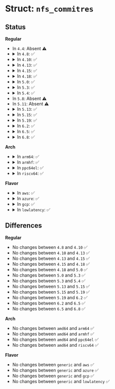 # Struct: <code>nfs_commitres</code>

## Status
<b>Regular</b>
<ul>
<li>
In <code>4.4</code>: Absent ⚠️
</li>
<li>
<details>
<summary>In <code>4.8</code>: ✅</summary>

```c
struct nfs_commitres {
    struct nfs4_sequence_res seq_res;
    __u32 op_status;
    struct nfs_fattr *fattr;
    struct nfs_writeverf *verf;
    const struct nfs_server *server;
};
```
</details>
</li>
<li>
<details>
<summary>In <code>4.10</code>: ✅</summary>

```c
struct nfs_commitres {
    struct nfs4_sequence_res seq_res;
    __u32 op_status;
    struct nfs_fattr *fattr;
    struct nfs_writeverf *verf;
    const struct nfs_server *server;
};
```
</details>
</li>
<li>
<details>
<summary>In <code>4.13</code>: ✅</summary>

```c
struct nfs_commitres {
    struct nfs4_sequence_res seq_res;
    __u32 op_status;
    struct nfs_fattr *fattr;
    struct nfs_writeverf *verf;
    const struct nfs_server *server;
};
```
</details>
</li>
<li>
<details>
<summary>In <code>4.15</code>: ✅</summary>

```c
struct nfs_commitres {
    struct nfs4_sequence_res seq_res;
    __u32 op_status;
    struct nfs_fattr *fattr;
    struct nfs_writeverf *verf;
    const struct nfs_server *server;
};
```
</details>
</li>
<li>
<details>
<summary>In <code>4.18</code>: ✅</summary>

```c
struct nfs_commitres {
    struct nfs4_sequence_res seq_res;
    __u32 op_status;
    struct nfs_fattr *fattr;
    struct nfs_writeverf *verf;
    const struct nfs_server *server;
};
```
</details>
</li>
<li>
<details>
<summary>In <code>5.0</code>: ✅</summary>

```c
struct nfs_commitres {
    struct nfs4_sequence_res seq_res;
    __u32 op_status;
    struct nfs_fattr *fattr;
    struct nfs_writeverf *verf;
    const struct nfs_server *server;
};
```
</details>
</li>
<li>
<details>
<summary>In <code>5.3</code>: ✅</summary>

```c
struct nfs_commitres {
    struct nfs4_sequence_res seq_res;
    __u32 op_status;
    struct nfs_fattr *fattr;
    struct nfs_writeverf *verf;
    const struct nfs_server *server;
};
```
</details>
</li>
<li>
<details>
<summary>In <code>5.4</code>: ✅</summary>

```c
struct nfs_commitres {
    struct nfs4_sequence_res seq_res;
    __u32 op_status;
    struct nfs_fattr *fattr;
    struct nfs_writeverf *verf;
    const struct nfs_server *server;
};
```
</details>
</li>
<li>
In <code>5.8</code>: Absent ⚠️
</li>
<li>
In <code>5.11</code>: Absent ⚠️
</li>
<li>
<details>
<summary>In <code>5.13</code>: ✅</summary>

```c
struct nfs_commitres {
    struct nfs4_sequence_res seq_res;
    __u32 op_status;
    struct nfs_fattr *fattr;
    struct nfs_writeverf *verf;
    const struct nfs_server *server;
};
```
</details>
</li>
<li>
<details>
<summary>In <code>5.15</code>: ✅</summary>

```c
struct nfs_commitres {
    struct nfs4_sequence_res seq_res;
    __u32 op_status;
    struct nfs_fattr *fattr;
    struct nfs_writeverf *verf;
    const struct nfs_server *server;
};
```
</details>
</li>
<li>
<details>
<summary>In <code>5.19</code>: ✅</summary>

```c
struct nfs_commitres {
    struct nfs4_sequence_res seq_res;
    __u32 op_status;
    struct nfs_fattr *fattr;
    struct nfs_writeverf *verf;
    const struct nfs_server *server;
};
```
</details>
</li>
<li>
<details>
<summary>In <code>6.2</code>: ✅</summary>

```c
struct nfs_commitres {
    struct nfs4_sequence_res seq_res;
    __u32 op_status;
    struct nfs_fattr *fattr;
    struct nfs_writeverf *verf;
    const struct nfs_server *server;
};
```
</details>
</li>
<li>
<details>
<summary>In <code>6.5</code>: ✅</summary>

```c
struct nfs_commitres {
    struct nfs4_sequence_res seq_res;
    __u32 op_status;
    struct nfs_fattr *fattr;
    struct nfs_writeverf *verf;
    const struct nfs_server *server;
};
```
</details>
</li>
<li>
<details>
<summary>In <code>6.8</code>: ✅</summary>

```c
struct nfs_commitres {
    struct nfs4_sequence_res seq_res;
    __u32 op_status;
    struct nfs_fattr *fattr;
    struct nfs_writeverf *verf;
    const struct nfs_server *server;
};
```
</details>
</li>
</ul>
<b>Arch</b>
<ul>
<li>
<details>
<summary>In <code>arm64</code>: ✅</summary>

```c
struct nfs_commitres {
    struct nfs4_sequence_res seq_res;
    __u32 op_status;
    struct nfs_fattr *fattr;
    struct nfs_writeverf *verf;
    const struct nfs_server *server;
};
```
</details>
</li>
<li>
<details>
<summary>In <code>armhf</code>: ✅</summary>

```c
struct nfs_commitres {
    struct nfs4_sequence_res seq_res;
    __u32 op_status;
    struct nfs_fattr *fattr;
    struct nfs_writeverf *verf;
    const struct nfs_server *server;
};
```
</details>
</li>
<li>
<details>
<summary>In <code>ppc64el</code>: ✅</summary>

```c
struct nfs_commitres {
    struct nfs4_sequence_res seq_res;
    __u32 op_status;
    struct nfs_fattr *fattr;
    struct nfs_writeverf *verf;
    const struct nfs_server *server;
};
```
</details>
</li>
<li>
<details>
<summary>In <code>riscv64</code>: ✅</summary>

```c
struct nfs_commitres {
    struct nfs4_sequence_res seq_res;
    __u32 op_status;
    struct nfs_fattr *fattr;
    struct nfs_writeverf *verf;
    const struct nfs_server *server;
};
```
</details>
</li>
</ul>
<b>Flavor</b>
<ul>
<li>
<details>
<summary>In <code>aws</code>: ✅</summary>

```c
struct nfs_commitres {
    struct nfs4_sequence_res seq_res;
    __u32 op_status;
    struct nfs_fattr *fattr;
    struct nfs_writeverf *verf;
    const struct nfs_server *server;
};
```
</details>
</li>
<li>
<details>
<summary>In <code>azure</code>: ✅</summary>

```c
struct nfs_commitres {
    struct nfs4_sequence_res seq_res;
    __u32 op_status;
    struct nfs_fattr *fattr;
    struct nfs_writeverf *verf;
    const struct nfs_server *server;
};
```
</details>
</li>
<li>
<details>
<summary>In <code>gcp</code>: ✅</summary>

```c
struct nfs_commitres {
    struct nfs4_sequence_res seq_res;
    __u32 op_status;
    struct nfs_fattr *fattr;
    struct nfs_writeverf *verf;
    const struct nfs_server *server;
};
```
</details>
</li>
<li>
<details>
<summary>In <code>lowlatency</code>: ✅</summary>

```c
struct nfs_commitres {
    struct nfs4_sequence_res seq_res;
    __u32 op_status;
    struct nfs_fattr *fattr;
    struct nfs_writeverf *verf;
    const struct nfs_server *server;
};
```
</details>
</li>
</ul>

## Differences
<b>Regular</b>
<ul>
<li>
No changes between <code>4.8</code> and <code>4.10</code> ✅
</li>
<li>
No changes between <code>4.10</code> and <code>4.13</code> ✅
</li>
<li>
No changes between <code>4.13</code> and <code>4.15</code> ✅
</li>
<li>
No changes between <code>4.15</code> and <code>4.18</code> ✅
</li>
<li>
No changes between <code>4.18</code> and <code>5.0</code> ✅
</li>
<li>
No changes between <code>5.0</code> and <code>5.3</code> ✅
</li>
<li>
No changes between <code>5.3</code> and <code>5.4</code> ✅
</li>
<li>
No changes between <code>5.13</code> and <code>5.15</code> ✅
</li>
<li>
No changes between <code>5.15</code> and <code>5.19</code> ✅
</li>
<li>
No changes between <code>5.19</code> and <code>6.2</code> ✅
</li>
<li>
No changes between <code>6.2</code> and <code>6.5</code> ✅
</li>
<li>
No changes between <code>6.5</code> and <code>6.8</code> ✅
</li>
</ul>
<b>Arch</b>
<ul>
<li>
No changes between <code>amd64</code> and <code>arm64</code> ✅
</li>
<li>
No changes between <code>amd64</code> and <code>armhf</code> ✅
</li>
<li>
No changes between <code>amd64</code> and <code>ppc64el</code> ✅
</li>
<li>
No changes between <code>amd64</code> and <code>riscv64</code> ✅
</li>
</ul>
<b>Flavor</b>
<ul>
<li>
No changes between <code>generic</code> and <code>aws</code> ✅
</li>
<li>
No changes between <code>generic</code> and <code>azure</code> ✅
</li>
<li>
No changes between <code>generic</code> and <code>gcp</code> ✅
</li>
<li>
No changes between <code>generic</code> and <code>lowlatency</code> ✅
</li>
</ul>

